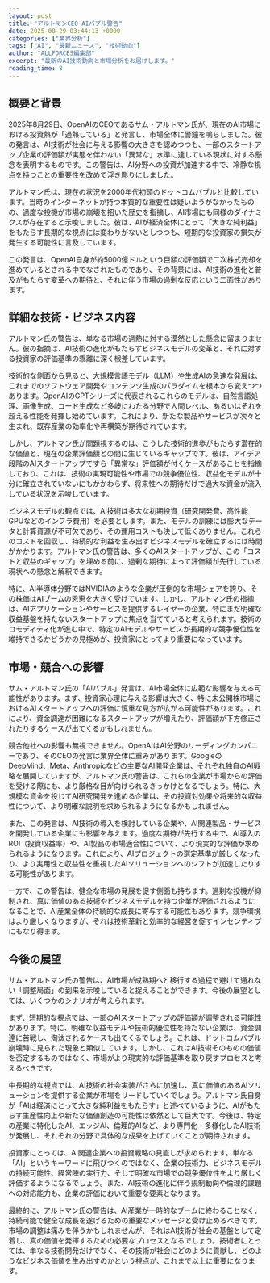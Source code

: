 ```yaml
---
layout: post
title: "アルトマンCEO AIバブル警告"
date: 2025-08-29 03:44:13 +0000
categories: ["業界分析"]
tags: ["AI", "最新ニュース", "技術動向"]
author: "ALLFORCES編集部"
excerpt: "最新のAI技術動向と市場分析をお届けします。"
reading_time: 8
---
```


## 概要と背景

2025年8月29日、OpenAIのCEOであるサム・アルトマン氏が、現在のAI市場における投資熱が「過熱している」と発言し、市場全体に警鐘を鳴らしました。彼の発言は、AI技術が社会に与える影響の大きさを認めつつも、一部のスタートアップ企業の評価額が実態を伴わない「異常な」水準に達している現状に対する懸念を表明するものです。この警告は、AI分野への投資が加速する中で、冷静な視点を持つことの重要性を改めて浮き彫りにしました。

アルトマン氏は、現在の状況を2000年代初頭のドットコムバブルと比較しています。当時のインターネットが持つ本質的な重要性は疑いようがなかったものの、過度な投機が市場の崩壊を招いた歴史を指摘し、AI市場にも同様のダイナミクスが存在すると示唆しました。彼は、AIが経済全体にとって「大きな純利益」をもたらす長期的な視点には変わりがないとしつつも、短期的な投資家の損失が発生する可能性に言及しています。

この発言は、OpenAI自身が約5000億ドルという巨額の評価額で二次株式売却を進めているとされる中でなされたものであり、その背景には、AI技術の進化と普及がもたらす変革への期待と、それに伴う市場の過剰な反応という二面性があります。

## 詳細な技術・ビジネス内容

アルトマン氏の警告は、単なる市場の過熱に対する漠然とした懸念に留まりません。彼の指摘は、AI技術の進化がもたらすビジネスモデルの変革と、それに対する投資家の評価基準の乖離に深く根差しています。

技術的な側面から見ると、大規模言語モデル（LLM）や生成AIの急速な発展は、これまでのソフトウェア開発やコンテンツ生成のパラダイムを根本から変えつつあります。OpenAIのGPTシリーズに代表されるこれらのモデルは、自然言語処理、画像生成、コード生成など多岐にわたる分野で人間レベル、あるいはそれを超える性能を発揮し始めています。これにより、新たな製品やサービスが次々と生まれ、既存産業の効率化や再構築が期待されています。

しかし、アルトマン氏が問題視するのは、こうした技術的進歩がもたらす潜在的な価値と、現在の企業評価額との間に生じているギャップです。彼は、アイデア段階のAIスタートアップですら「異常な」評価額が付くケースがあることを指摘しており、これは、技術の実現可能性や市場での競争優位性、収益化モデルが十分に確立されていないにもかかわらず、将来性への期待だけで過大な資金が流入している状況を示唆しています。

ビジネスモデルの観点では、AI技術は多大な初期投資（研究開発費、高性能GPUなどのインフラ費用）を必要とします。また、モデルの訓練には膨大なデータと計算資源が不可欠であり、その運用コストも決して低くありません。これらのコストを回収し、持続的な利益を生み出すビジネスモデルを確立するには時間がかかります。アルトマン氏の警告は、多くのAIスタートアップが、この「コストと収益のギャップ」を埋める前に、過剰な期待によって評価額が先行している現状への懸念と解釈できます。

特に、AI半導体分野ではNVIDIAのような企業が圧倒的な市場シェアを誇り、その株価はAIブームの恩恵を大きく受けています。しかし、アルトマン氏の指摘は、AIアプリケーションやサービスを提供するレイヤーの企業、特にまだ明確な収益基盤を持たないスタートアップに焦点を当てていると考えられます。技術のコモディティ化が進む中で、特定のAIモデルやサービスが長期的な競争優位性を維持できるかどうかの見極めが、投資家にとってより重要になっています。

## 市場・競合への影響

サム・アルトマン氏の「AIバブル」発言は、AI市場全体に広範な影響を与える可能性があります。まず、投資家心理に与える影響は大きく、特に未公開株市場におけるAIスタートアップへの評価に慎重な見方が広がる可能性があります。これにより、資金調達が困難になるスタートアップが増えたり、評価額が下方修正されたりするケースが出てくるかもしれません。

競合他社への影響も無視できません。OpenAIはAI分野のリーディングカンパニーであり、そのCEOの発言は業界全体に重みがあります。GoogleのDeepMind、Meta、Anthropicなどの主要なAI開発企業は、それぞれ独自のAI戦略を展開していますが、アルトマン氏の警告は、これらの企業が市場からの評価を受ける際にも、より厳格な目が向けられるきっかけとなるでしょう。特に、大規模な資金を投じてAI研究開発を進める企業は、その投資対効果や将来的な収益性について、より明確な説明を求められるようになるかもしれません。

また、この発言は、AI技術の導入を検討している企業や、AI関連製品・サービスを開発している企業にも影響を与えます。過度な期待が先行する中で、AI導入のROI（投資収益率）や、AI製品の市場適合性について、より現実的な評価が求められるようになります。これにより、AIプロジェクトの選定基準が厳しくなったり、より実用性と収益性を重視したAIソリューションへのシフトが加速したりする可能性があります。

一方で、この警告は、健全な市場の発展を促す側面も持ちます。過剰な投機が抑制され、真に価値のある技術やビジネスモデルを持つ企業が評価されるようになることで、AI産業全体の持続的な成長に寄与する可能性もあります。競争環境はより厳しくなりますが、それは技術革新と効率的な経営を促すインセンティブにもなり得ます。

## 今後の展望

サム・アルトマン氏の警告は、AI市場が成熟期へと移行する過程で避けて通れない「調整局面」の到来を示唆していると捉えることができます。今後の展望としては、いくつかのシナリオが考えられます。

まず、短期的な視点では、一部のAIスタートアップの評価額が調整される可能性があります。特に、明確な収益モデルや技術的優位性を持たない企業は、資金調達に苦戦し、淘汰されるケースも出てくるでしょう。これは、ドットコムバブル崩壊時に見られた現象と類似しています。しかし、これはAI技術そのものの価値を否定するものではなく、市場がより現実的な評価基準を取り戻すプロセスと考えるべきです。

中長期的な視点では、AI技術の社会実装がさらに加速し、真に価値のあるAIソリューションを提供する企業が市場をリードしていくでしょう。アルトマン氏自身が「AIは経済にとって大きな純利益をもたらす」と述べているように、AIがもたらす生産性向上や新たな価値創造の可能性は依然として巨大です。今後は、特定の産業に特化したAI、エッジAI、倫理的AIなど、より専門化・多様化したAI技術が発展し、それぞれの分野で具体的な成果を上げていくことが期待されます。

投資家にとっては、AI関連企業への投資戦略の見直しが求められます。単なる「AI」というキーワードに飛びつくのではなく、企業の技術力、ビジネスモデルの持続可能性、経営陣の実行力、そして明確な市場での競争優位性をより厳しく評価するようになるでしょう。また、AI技術の進化に伴う規制動向や倫理的課題への対応能力も、企業の評価において重要な要素となります。

最終的に、アルトマン氏の警告は、AI産業が一時的なブームに終わることなく、持続可能で健全な成長を遂げるための重要なメッセージと受け止めるべきです。市場の調整は痛みを伴うかもしれませんが、それはAI技術が社会の基盤として定着し、真の価値を発揮するための必要なプロセスとなるでしょう。技術者にとっては、単なる技術開発だけでなく、その技術が社会にどのように貢献し、どのようなビジネス価値を生み出すのかという視点が、これまで以上に重要になります。
